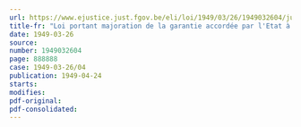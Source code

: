 ```yaml
---
url: https://www.ejustice.just.fgov.be/eli/loi/1949/03/26/1949032604/justel
title-fr: "Loi portant majoration de la garantie accordée par l'Etat à l'Institut national de Crédit agricole en vue du financement des opérations de l'Office commercial du Ravitaillement"
date: 1949-03-26
source:
number: 1949032604
page: 888888
case: 1949-03-26/04
publication: 1949-04-24
starts:
modifies:
pdf-original:
pdf-consolidated:
---
```


